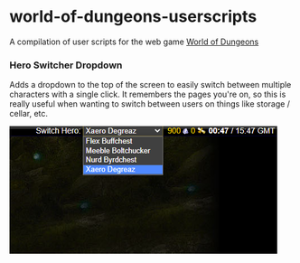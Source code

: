 # world-of-dungeons-userscripts
A compilation of user scripts for the web game [World of Dungeons](http://world-of-dungeons.net/onlinegame/ed/97771)

### Hero Switcher Dropdown
Adds a dropdown to the top of the screen to easily switch between multiple characters with a single click.
It remembers the pages you're on, so this is really useful when wanting to switch between users on things like storage / cellar, etc.

![Screenshot](https://github.com/XaeroDegreaz/world-of-dungeons-userscripts/raw/main/images/image.png)
